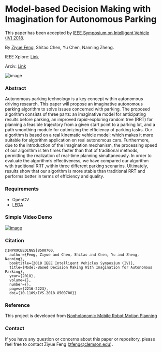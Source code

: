 # Model-based Decision Making with Imagination for Autonomous Parking


This paper has been accepted by [IEEE Symposium on Intelligent Vehicle (IV) 2018](https://ieeexplore.ieee.org/xpl/conhome/8472796/proceeding).

By [Ziyue Feng](ziyue.cool), Shitao Chen, Yu Chen, Nanning Zheng.

IEEE Xplore: [Link](https://ieeexplore.ieee.org/document/8500700)

Arxiv: [Link](https://arxiv.org/abs/2108.11420)


![image](https://user-images.githubusercontent.com/21237230/131201981-f348f3a2-b04e-4907-b1a4-8449a95c15d3.png)

### Abstract
Autonomous parking technology is a key concept
within autonomous driving research. This paper will propose
an imaginative autonomous parking algorithm to solve issues
concerned with parking. The proposed algorithm consists of
three parts: an imaginative model for anticipating results before
parking, an improved rapid-exploring random tree (RRT) for
planning a feasible trajectory from a given start point to a
parking lot, and a path smoothing module for optimizing the
efficiency of parking tasks. Our algorithm is based on a real
kinematic vehicle model; which makes it more suitable for
algorithm application on real autonomous cars. Furthermore,
due to the introduction of the imagination mechanism, the
processing speed of our algorithm is ten times faster than that
of traditional methods, permitting the realization of real-time
planning simultaneously. In order to evaluate the algorithm’s
effectiveness, we have compared our algorithm with traditional
RRT ,within three different parking scenarios. Ultimately,
results show that our algorithm is more stable than traditional
RRT and performs better in terms of efficiency and quality.

### Requirements
* OpenCV
* [LEDA](https://www.algorithmic-solutions.com/index.php/products/leda-for-c)

### Simple Video Demo
[![image](https://user-images.githubusercontent.com/21237230/131202639-035fb220-ffe0-45a1-bf0d-ae86ee63186e.png)](https://www.youtube.com/watch?v=Myhnc_oz-CY)


### Citation
```
@INPROCEEDINGS{8500700,
  author={Feng, Ziyue and Chen, Shitao and Chen, Yu and Zheng, Nanning},
  booktitle={2018 IEEE Intelligent Vehicles Symposium (IV)}, 
  title={Model-Based Decision Making With Imagination for Autonomous Parking}, 
  year={2018},
  volume={},
  number={},
  pages={2216-2223},
  doi={10.1109/IVS.2018.8500700}}
```

### Reference
This project is developed from [Nonholonomic Mobile Robot Motion Planning](http://msl.cs.uiuc.edu/~lavalle/cs576_1999/projects/junqu/)

### Contact
If you have any question or concerns about this paper or repository, please feel free to contact Ziyue Feng (zfeng@clemson.edu).
